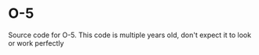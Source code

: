 # O-5
Source code for O-5. This code is multiple years old, don't expect it to look or work perfectly
